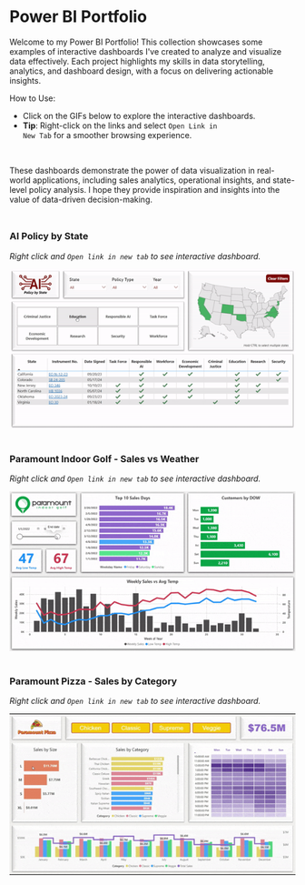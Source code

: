 # Power BI Portfolio
Welcome to my Power BI Portfolio! This collection showcases some examples of interactive dashboards I've created to analyze and visualize data effectively. Each project highlights my skills in data storytelling, analytics, and dashboard design, with a focus on delivering actionable insights.

How to Use:

 - Click on the GIFs below to explore the interactive dashboards.
 - <b>Tip</b>: Right-click on the links and select <code>Open Link in New Tab</code> for a smoother browsing experience.
<br>

These dashboards demonstrate the power of data visualization in real-world applications, including sales analytics, operational insights, and state-level policy analysis. I hope they provide inspiration and insights into the value of data-driven decision-making.
<br><br>
##
### AI Policy by State
<i>Right click and <code>Open link in new tab</code> to see interactive dashboard.</i>

[![AI Policy by State](https://github.com/AdamBlakeDev/Power-BI-Portfolio/blob/4ce23dcd58cb3b744911318ac3683159487e5bbe/AI%20Policy%20by%20State%20Dashboard.gif)](https://app.powerbi.com/view?r=eyJrIjoiYWJlMGRjZjMtNGVjYy00NmJhLTliOWUtNGY0MzM2OGM5MTFiIiwidCI6IjE0ZGYzNDBjLWRkOTMtNGQ2ZS05NzMwLTcwNDE5NDkxZGE4MCIsImMiOjZ9)
<br><br>

### Paramount Indoor Golf - Sales vs Weather
<i>Right click and <code>Open link in new tab</code> to see interactive dashboard.</i>

[![Paramount Indoor Golf](https://github.com/AdamBlakeDev/Power-BI-Portfolio/blob/ac41390f74954bc8ba3257c3516fbb2cd2e52461/Paramount%20Indoor%20Golf%20Dashboard.gif)](https://app.powerbi.com/view?r=eyJrIjoiMjU4ODVmNDYtYjljNS00Mjg2LWE2MzItOTVkMmEyN2FiOGM4IiwidCI6IjE0ZGYzNDBjLWRkOTMtNGQ2ZS05NzMwLTcwNDE5NDkxZGE4MCIsImMiOjZ9)
<br><br>

### Paramount Pizza - Sales by Category
<i>Right click and <code>Open link in new tab</code> to see interactive dashboard.</i>

[![Paramount Pizza Sales Dashboard](https://github.com/AdamBlakeDev/Power-BI-Portfolio/blob/378a9510921988c637cb3366048c69b9c4a81e22/Paramount%20Pizza%20Sales%20Dashboard.gif)](https://app.powerbi.com/view?r=eyJrIjoiOWJlZDk3MTgtM2RkMS00NmQyLWExMzEtZTcyMzI0ZDNkMTdlIiwidCI6IjE0ZGYzNDBjLWRkOTMtNGQ2ZS05NzMwLTcwNDE5NDkxZGE4MCIsImMiOjZ9)
<br><br>
